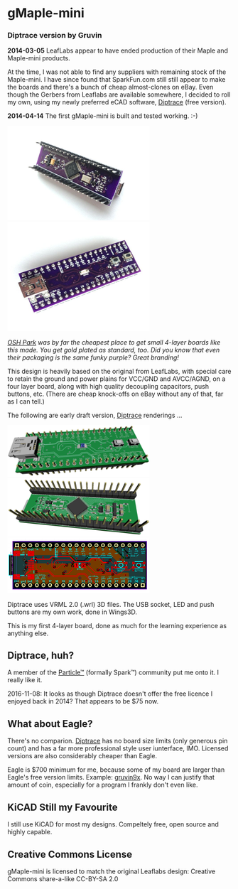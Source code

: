 # gMaple-mini
### Diptrace version by Gruvin

**2014-03-05** LeafLabs appear to have ended production of their Maple and Maple-mini products.

At the time, I was not able to find any suppliers with remaining stock of the Maple-mini. I have 
since found that SparkFun.com still still appear to make the boards and there's a bunch of cheap
almost-clones on eBay. Even though the Gerbers from Leaflabs are available somewhere, I decided 
to roll my own, using my newly preferred eCAD software, [Diptrace](http://diptrace.com) (free version).

**2014-04-14** The first gMaple-mini is built and tested working. :-)

<img src="img/first-build-1.jpg" width="320">
<img src="img/first-build-2.jpg" width="320">

*[OSH Park](https://oshpark.com/) was by far the cheapest place to get small 4-layer boards like this made. You get 
gold plated as standard, too. Did you know that even their packaging is the same funky purple? Great branding!*

This design is heavily based on the original from LeafLabs, with special care to retain the ground 
and power plains for VCC/GND and AVCC/AGND, on a four layer board, along with high quality decoupling 
capacitors, push buttons, etc. (There are cheap knock-offs on eBay without any of that, far as I can tell.)

The following are early draft version, [Diptrace](http://diptrace.com) renderings ...

<img src="img/gmaple-mini-3d.png" width="320">
<img src="img/gmaple-mini-3db.png" width="320">
<img src="img/gmaple-mini.png" width="320">

Diptrace uses VRML 2.0 (.wrl) 3D files. The USB socket, LED and push buttons are my own work, done in Wings3D.

This is my first 4-layer board, done as much for the learning experience as anything else.

## Diptrace, huh?
A member of the [Particle™](https://particle.io) (formally Spark™) community put me onto it. I really like it.

2016-11-08: It looks as though Diptrace doesn't offer the free licence I enjoyed back in 2014? 
That appears to be $75 now.

## What about Eagle? 
There's no comparion. [Diptrace](http://diptrace.com) has no board size limits (only generous 
pin count) and has a far more professional style user iunterface, IMO. Licensed versions are 
also considerably cheaper than Eagle.

Eagle is $700 minimum for me, because some of my board are larger than Eagle's free version limits.
Example: [gruvin9x](https://github.com/gruvin/gruvin9x). No way I can justify that amount of coin,
especially for a program I frankly don't even like.


## KiCAD Still my Favourite

I still use KiCAD for most my designs. Compeltely free, open source and highly capable.

## Creative Commons License

gMaple-mini is licensed to match the original Leaflabs design: Creative Commons share-a-like CC-BY-SA 2.0
